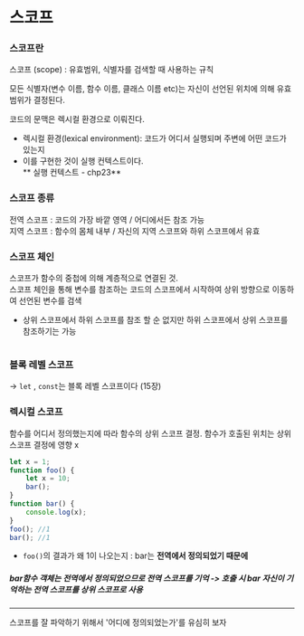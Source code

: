 # 스코프

### 스코프란 
스코프 (scope) : 유효범위, 식별자를 검색할 때 사용하는 규칙  

모든 식별자(변수 이름, 함수 이름, 클래스 이름 etc)는 자신이 선언된 위치에 의해 유효 범위가 결정된다.

코드의 문맥은 렉시컬 환경으로 이뤄진다.
- 렉시컬 환경(lexical environment): 코드가 어디서 실행되며 주변에 어떤 코드가 있는지  
- 이를 구현한 것이 실행 컨텍스트이다.  
** 실행 컨텍스트 - chp23**

### 스코프 종류 
전역 스코프 : 코드의 가장 바깥 영역 / 어디에서든 참조 가능  
지역 스코프 : 함수의 몸체 내부 / 자신의 지역 스코프와 하위 스코프에서 유효 

### 스코프 체인 
스코프가 함수의 중첩에 의해 계층적으로 연결된 것.   
스코프 체인을 통해 변수를 참조하는 코드의 스코프에서 시작하여 상위 방향으로 이동하여 선언된 변수를 검색 
- 상위 스코프에서 하위 스코프를 참조 할 순 없지만 하위 스코프에서 상위 스코프를 참조하기는 가능 

```
```

### 블록 레벨 스코프

-> `let` , `const`는 블록 레벨 스코프이다
(15장)

### 렉시컬 스코프 
함수를 어디서 정의했는지에 따라 함수의 상위 스코프 결정. 함수가 호출된 위치는 상위 스코프 결정에 영향 x 

```js
let x = 1;
function foo() {
    let x = 10;
    bar();
}
function bar() {
    console.log(x);
}
foo(); //1
bar(); //1 
```
* `foo()`의 결과가 왜 1이 나오는지 : bar는 __전역에서 정의되었기 때문에__
##### bar함수 객체는 전역에서 정의되었으므로 전역 스코프를 기억 -> 호출 시 bar 자신이 기억하는 전역 스코프를 상위 스코프로 사용 

* * *

스코프를 잘 파악하기 위해서 '어디에 정의되었는가'를 유심히 보자  